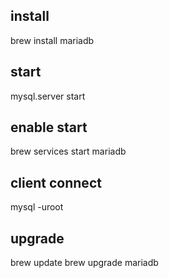 <!--
 Copyright (c) 2022 kk
 
 This software is released under the MIT License.
 https://opensource.org/licenses/MIT
-->
## install
brew install mariadb

## start
mysql.server start

## enable start 
brew services start mariadb

## client connect
mysql -uroot

## upgrade 
brew update
brew upgrade mariadb